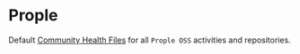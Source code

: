 # Prople

Default [Community Health Files](https://help.github.com/en/github/building-a-strong-community/creating-a-default-community-health-file) for all `Prople OSS` activities and repositories.